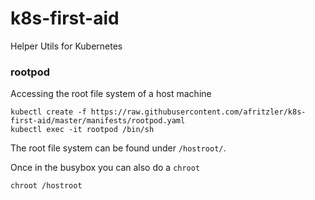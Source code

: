 # k8s-first-aid
Helper Utils for Kubernetes

### rootpod
Accessing the root file system of a host machine 
```
kubectl create -f https://raw.githubusercontent.com/afritzler/k8s-first-aid/master/manifests/rootpod.yaml
kubectl exec -it rootpod /bin/sh
``` 
The root file system can be found under `/hostroot/`. 

Once in the busybox you can also do a `chroot`
```
chroot /hostroot
```
